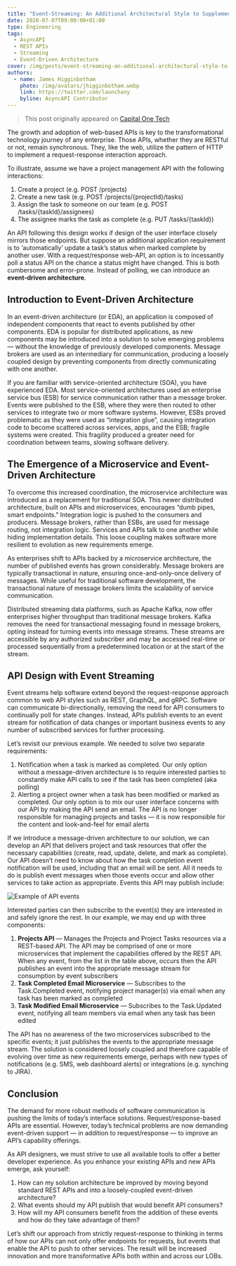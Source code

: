 ```yaml
---
title: "Event-Streaming: An Additional Architectural Style to Supplement API Design"
date: 2020-07-07T09:00:00+01:00
type: Engineering
tags:
  - AsyncAPI
  - REST APIs
  - Streaming
  - Event-Driven Architecture
cover: /img/posts/event-streaming-an-additional-architectural-style-to-suplement-api-design/cover.webp
authors:
  - name: James Higginbotham
    photo: /img/avatars/jhigginbotham.webp
    link: https://twitter.com/launchany
    byline: AsyncAPI Contributor
---
```


> This post originally appeared on [Capital One Tech](https://medium.com/capital-one-tech/event-streaming-an-additional-architectural-style-to-supplement-api-design-703c4f801722)

The growth and adoption of web-based APIs is key to the transformational technology journey of any enterprise. Those APIs, whether they are RESTful or not, remain synchronous. They, like the web, utilize the pattern of HTTP to implement a request-response interaction approach.

To illustrate, assume we have a project management API with the following interactions:

1. Create a project (e.g. POST /projects)
1. Create a new task (e.g. POST /projects/{projectId}/tasks)
1. Assign the task to someone on our team (e.g. POST /tasks/{taskId}/assignees)
1. The assignee marks the task as complete (e.g. PUT /tasks/{taskId})

An API following this design works if design of the user interface closely mirrors those endpoints. But suppose an additional application requirement is to ‘automatically’ update a task’s status when marked complete by another user. With a request/response web-API, an option is to incessantly poll a status API on the chance a status might have changed. This is both cumbersome and error-prone.
Instead of polling, we can introduce an __event-driven architecture__.

## Introduction to Event-Driven Architecture

In an event-driven architecture (or EDA), an application is composed of independent components that react to events published by other components. EDA is popular for distributed applications, as new components may be introduced into a solution to solve emerging problems — without the knowledge of previously developed components. Message brokers are used as an intermediary for communication, producing a loosely coupled design by preventing components from directly communicating with one another.

If you are familiar with service-oriented architecture (SOA), you have experienced EDA. Most service-oriented architectures used an enterprise service bus (ESB) for service communication rather than a message broker. Events were published to the ESB, where they were then routed to other services to integrate two or more software systems. However, ESBs proved problematic as they were used as “integration glue”, causing integration code to become scattered across services, apps, and the ESB; fragile systems were created. This fragility produced a greater need for coordination between teams, slowing software delivery.

## The Emergence of a Microservice and Event-Driven Architecture

To overcome this increased coordination, the microservice architecture was introduced as a replacement for traditional SOA. This newer distributed architecture, built on APIs and microservices, encourages “dumb pipes, smart endpoints.” Integration logic is pushed to the consumers and producers. Message brokers, rather than ESBs, are used for message routing, not integration logic. Services and APIs talk to one another while hiding implementation details. This loose coupling makes software more resilient to evolution as new requirements emerge.

As enterprises shift to APIs backed by a microservice architecture, the number of published events has grown considerably. Message brokers are typically transactional in nature, ensuring once-and-only-once delivery of messages. While useful for traditional software development, the transactional nature of message brokers limits the scalability of service communication.

Distributed streaming data platforms, such as Apache Kafka, now offer enterprises higher throughput than traditional message brokers. Kafka removes the need for transactional messaging found in message brokers, opting instead for turning events into message streams. These streams are accessible by any authorized subscriber and may be accessed real-time or processed sequentially from a predetermined location or at the start of the stream.

## API Design with Event Streaming

Event streams help software extend beyond the request-response approach common to web API styles such as REST, GraphQL, and gRPC. Software can communicate bi-directionally, removing the need for API consumers to continually poll for state changes. Instead, APIs publish events to an event stream for notification of data changes or important business events to any number of subscribed services for further processing.

Let’s revisit our previous example. We needed to solve two separate requirements:

1. Notification when a task is marked as completed. Our only option without a message-driven architecture is to require interested parties to constantly make API calls to see if the task has been completed (aka polling)
1. Alerting a project owner when a task has been modified or marked as completed. Our only option is to mix our user interface concerns with our API by making the API send an email. The API is no longer responsible for managing projects and tasks — it is now responsible for the content and look-and-feel for email alerts

If we introduce a message-driven architecture to our solution, we can develop an API that delivers project and task resources that offer the necessary capabilities (create, read, update, delete, and mark as complete). Our API doesn’t need to know about how the task completion event notification will be used, including that an email will be sent. All it needs to do is publish event messages when those events occur and allow other services to take action as appropriate. Events this API may publish include:

![Example of API events](/img/posts/event-streaming-an-additional-architectural-style-to-suplement-api-design/event-examples.webp "Example of API events")

Interested parties can then subscribe to the event(s) they are interested in and safely ignore the rest. In our example, we may end up with three components:

1. __Projects API__ — Manages the Projects and Project Tasks resources via a REST-based API. The API may be comprised of one or more microservices that implement the capabilities offered by the REST API. When any event, from the list in the table above, occurs then the API publishes an event into the appropriate message stream for consumption by event subscribers
1. __Task Completed Email Microservice__ — Subscribes to the Task.Completed event, notifying project manager(s) via email when any task has been marked as completed
1. __Task Modified Email Microservice__ — Subscribes to the Task.Updated event, notifying all team members via email when any task has been edited

The API has no awareness of the two microservices subscribed to the specific events; it just publishes the events to the appropriate message stream. The solution is considered loosely coupled and therefore capable of evolving over time as new requirements emerge, perhaps with new types of notifications (e.g. SMS, web dashboard alerts) or integrations (e.g. synching to JIRA).

## Conclusion

The demand for more robust methods of software communication is pushing the limits of today’s interface solutions. Request/response-based APIs are essential. However, today’s technical problems are now demanding event-driven support — in addition to request/response — to improve an API’s capability offerings.

As API designers, we must strive to use all available tools to offer a better developer experience. As you enhance your existing APIs and new APIs emerge, ask yourself:

1. How can my solution architecture be improved by moving beyond standard REST APIs and into a loosely-coupled event-driven architecture?
1. What events should my API publish that would benefit API consumers?
1. How will my API consumers benefit from the addition of these events and how do they take advantage of them?

Let’s shift our approach from strictly request-response to thinking in terms of how our APIs can not only offer endpoints for requests, but events that enable the API to push to other services. The result will be increased innovation and more transformative APIs both within and across our LOBs.

